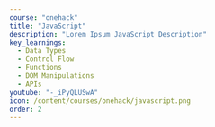 ```yaml
---
course: "onehack"
title: "JavaScript"
description: "Lorem Ipsum JavaScript Description"
key_learnings:
  - Data Types
  - Control Flow
  - Functions
  - DOM Manipulations
  - APIs
youtube: "-_iPyQLUSwA"
icon: /content/courses/onehack/javascript.png
order: 2
---
```

